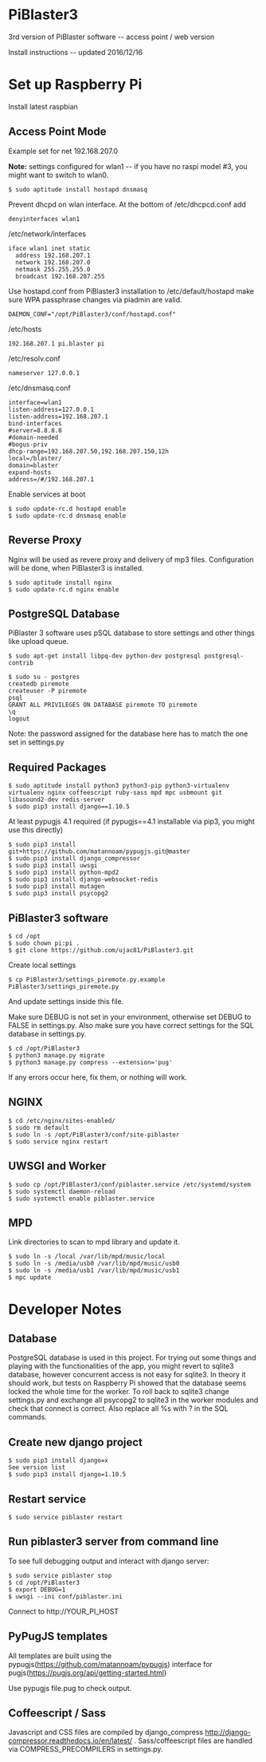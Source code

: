 # PiBlaster3

3rd version of PiBlaster software -- access point / web version

Install instructions -- updated 2016/12/16

# Set up Raspberry Pi
Install latest raspbian

## Access Point Mode
Example set for net 192.168.207.0

**Note:** settings configured for wlan1 -- if you have no raspi model #3, you might want to switch to wlan0.

    $ sudo aptitude install hostapd dnsmasq

Prevent dhcpd on wlan interface. At the bottom of /etc/dhcpcd.conf add

    denyinterfaces wlan1

/etc/network/interfaces

    iface wlan1 inet static
      address 192.168.207.1
      network 192.168.207.0
      netmask 255.255.255.0
      broadcast 192.168.207.255

Use hostapd.conf from PiBlaster3 installation to /etc/default/hostapd make sure WPA passphrase changes via piadmin are valid.

    DAEMON_CONF="/opt/PiBlaster3/conf/hostapd.conf"

/etc/hosts

    192.168.207.1 pi.blaster pi

/etc/resolv.conf

    nameserver 127.0.0.1

/etc/dnsmasq.conf

    interface=wlan1
    listen-address=127.0.0.1
    listen-address=192.168.207.1
    bind-interfaces
    #server=8.8.8.8
    #domain-needed
    #bogus-priv
    dhcp-range=192.168.207.50,192.168.207.150,12h
    local=/blaster/
    domain=blaster
    expand-hosts
    address=/#/192.168.207.1

Enable services at boot

    $ sudo update-rc.d hostapd enable
    $ sudo update-rc.d dnsmasq enable

## Reverse Proxy
Nginx will be used as revere proxy and delivery of mp3 files.
Configuration will be done, when PiBlaster3 is installed.

    $ sudo aptitude install nginx
    $ sudo update-rc.d nginx enable

## PostgreSQL Database
PiBlaster 3 software uses pSQL database to store settings and other things like upload queue.

    $ sudo apt-get install libpq-dev python-dev postgresql postgresql-contrib

    $ sudo su - postgres
    createdb piremote
    createuser -P piremote
    psql
    GRANT ALL PRIVILEGES ON DATABASE piremote TO piremote
    \q
    logout

Note: the password assigned for the database here has to match the one set in settings.py

## Required Packages

    $ sudo aptitude install python3 python3-pip python3-virtualenv virtualenv nginx coffeescript ruby-sass mpd mpc usbmount git libasound2-dev redis-server
    $ sudo pip3 install django==1.10.5

At least pypugjs 4.1 required (if pypugjs==4.1 installable via pip3, you might use this directly)

    $ sudo pip3 install git+https://github.com/matannoam/pypugjs.git@master
    $ sudo pip3 install django_compressor
    $ sudo pip3 install uwsgi
    $ sudo pip3 install python-mpd2
    $ sudo pip3 install django-websocket-redis
    $ sudo pip3 install mutagen
    $ sudo pip3 install psycopg2

## PiBlaster3 software

    $ cd /opt
    $ sudo chown pi:pi .
    $ git clone https://github.com/ujac81/PiBlaster3.git

Create local settings

    $ cp PiBlaster3/settings_piremote.py.example PiBlaster3/settings_piremote.py

And update settings inside this file.

Make sure DEBUG is not set in your environment, otherwise set DEBUG to FALSE in settings.py.
Also make sure you have correct settings for the SQL database in settings.py.

    $ cd /opt/PiBlaster3
    $ python3 manage.py migrate
    $ python3 manage.py compress --extension='pug'

If any errors occur here, fix them, or nothing will work.

## NGINX

    $ cd /etc/nginx/sites-enabled/
    $ sudo rm default
    $ sudo ln -s /opt/PiBlaster3/conf/site-piblaster
    $ sudo service nginx restart

## UWSGI and Worker

    $ sudo cp /opt/PiBlaster3/conf/piblaster.service /etc/systemd/system
    $ sudo systemctl daemon-reload
    $ sudo systemctl enable piblaster.service

## MPD
Link directories to scan to mpd library and update it.

    $ sudo ln -s /local /var/lib/mpd/music/local
    $ sudo ln -s /media/usb0 /var/lib/mpd/music/usb0
    $ sudo ln -s /media/usb1 /var/lib/mpd/music/usb1
    $ mpc update

# Developer Notes

## Database
PostgreSQL database is used in this project.
For trying out some things and playing with the functionalities of the app, you might revert to sqlite3 database, however concurrent access is not easy for sqlite3.
In theory it should work, but tests on Raspberry Pi showed that the database seems locked the whole time for the worker.
To roll back to sqlite3 change settings.py and exchange all psycopg2 to sqlite3 in the worker modules and check that connect is correct.
Also replace all %s with ? in the SQL commands.

## Create new django project

    $ sudo pip3 install django=x
    See version list
    $ sudo pip3 install django=1.10.5

## Restart service

    $ sudo service piblaster restart

## Run piblaster3 server from command line
To see full debugging output and interact with django server:

    $ sudo service piblaster stop
    $ cd /opt/PiBlaster3
    $ export DEBUG=1
    $ uwsgi --ini conf/piblaster.ini


Connect to http://YOUR_PI_HOST

## PyPugJS templates
All templates are built using the pypugjs(https://github.com/matannoam/pypugjs) interface for pugjs(https://pugjs.org/api/getting-started.html)

Use pypugjs file.pug to check output.

## Coffeescript / Sass
Javascript and CSS files are compiled by django_compress http://django-compressor.readthedocs.io/en/latest/ .
Sass/coffeescript files are handled via COMPRESS_PRECOMPILERS in settings.py.

